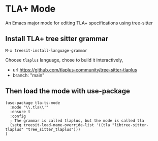 # TLA+ Mode #

An Emacs major mode for editing TLA+ specifications using tree-sitter

## Install TLA+ tree sitter grammar

`M-x treesit-install-language-grammar`

Choose `tlaplus` language, chose to build it interactively,
 - url https://github.com/tlaplus-community/tree-sitter-tlaplus
 - branch: "main"

## Then load the mode with use-package 

```
(use-package tla-ts-mode
  :mode "\\.tla\\'"
  :ensure t
  :config
  ; The grammar is called tlaplus, but the mode is called tla
  (setq treesit-load-name-override-list '((tla "libtree-sitter-tlaplus" "tree_sitter_tlaplus")))
)
```
